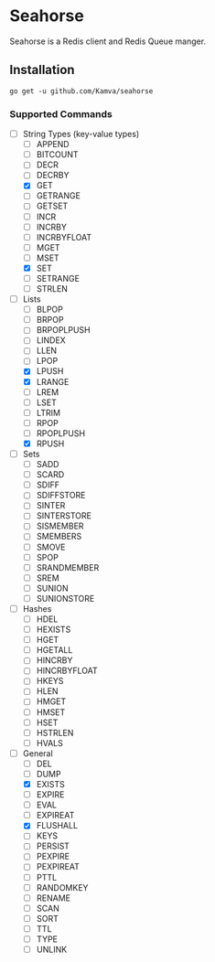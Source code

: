 # Seahorse

Seahorse is a Redis client and Redis Queue manger.

## Installation

```
go get -u github.com/Kamva/seahorse
```

### Supported Commands

- [ ] String Types (key-value types)
    - [ ] APPEND
    - [ ] BITCOUNT
    - [ ] DECR
    - [ ] DECRBY
    - [x] GET
    - [ ] GETRANGE
    - [ ] GETSET
    - [ ] INCR
    - [ ] INCRBY
    - [ ] INCRBYFLOAT
    - [ ] MGET
    - [ ] MSET
    - [x] SET
    - [ ] SETRANGE
    - [ ] STRLEN
- [ ] Lists
    - [ ] BLPOP
    - [ ] BRPOP
    - [ ] BRPOPLPUSH
    - [ ] LINDEX
    - [ ] LLEN
    - [ ] LPOP
    - [x] LPUSH
    - [x] LRANGE
    - [ ] LREM
    - [ ] LSET
    - [ ] LTRIM
    - [ ] RPOP
    - [ ] RPOPLPUSH
    - [x] RPUSH
- [ ] Sets
    - [ ] SADD
    - [ ] SCARD
    - [ ] SDIFF
    - [ ] SDIFFSTORE
    - [ ] SINTER
    - [ ] SINTERSTORE
    - [ ] SISMEMBER
    - [ ] SMEMBERS
    - [ ] SMOVE
    - [ ] SPOP
    - [ ] SRANDMEMBER
    - [ ] SREM
    - [ ] SUNION
    - [ ] SUNIONSTORE
- [ ] Hashes
    - [ ] HDEL
    - [ ] HEXISTS
    - [ ] HGET
    - [ ] HGETALL
    - [ ] HINCRBY
    - [ ] HINCRBYFLOAT
    - [ ] HKEYS
    - [ ] HLEN
    - [ ] HMGET
    - [ ] HMSET
    - [ ] HSET
    - [ ] HSTRLEN
    - [ ] HVALS
- [ ] General
    - [ ] DEL
    - [ ] DUMP
    - [x] EXISTS
    - [ ] EXPIRE
    - [ ] EVAL
    - [ ] EXPIREAT
    - [x] FLUSHALL
    - [ ] KEYS
    - [ ] PERSIST
    - [ ] PEXPIRE
    - [ ] PEXPIREAT
    - [ ] PTTL
    - [ ] RANDOMKEY
    - [ ] RENAME
    - [ ] SCAN
    - [ ] SORT
    - [ ] TTL
    - [ ] TYPE
    - [ ] UNLINK
